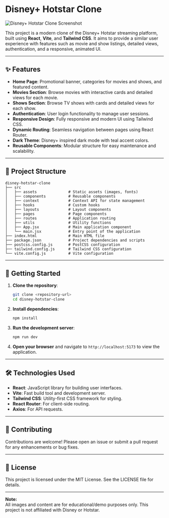 # Disney+ Hotstar Clone

![Disney+ Hotstar Clone Screenshot](https://via.placeholder.com/900x450/0F0617/00E5FF?text=Disney%2B+Hotstar+Clone+Preview)

This project is a modern clone of the Disney+ Hotstar streaming platform, built using **React**, **Vite**, and **Tailwind CSS**. It aims to provide a similar user experience with features such as movie and show listings, detailed views, authentication, and a responsive, animated UI.

---

## ✨ Features

- **Home Page**: Promotional banner, categories for movies and shows, and featured content.
- **Movies Section**: Browse movies with interactive cards and detailed views for each movie.
- **Shows Section**: Browse TV shows with cards and detailed views for each show.
- **Authentication**: User login functionality to manage user sessions.
- **Responsive Design**: Fully responsive and modern UI using Tailwind CSS.
- **Dynamic Routing**: Seamless navigation between pages using React Router.
- **Dark Theme**: Disney+ inspired dark mode with teal accent colors.
- **Reusable Components**: Modular structure for easy maintenance and scalability.

---

## 📁 Project Structure

```
disney-hotstar-clone
├── src
│   ├── assets              # Static assets (images, fonts)
│   ├── components          # Reusable components
│   ├── context             # Context API for state management
│   ├── hooks               # Custom hooks
│   ├── layouts             # Layout components
│   ├── pages               # Page components
│   ├── routes              # Application routing
│   ├── utils               # Utility functions
│   ├── App.jsx             # Main application component
│   └── main.jsx            # Entry point of the application
├── index.html              # Main HTML file
├── package.json            # Project dependencies and scripts
├── postcss.config.js       # PostCSS configuration
├── tailwind.config.js      # Tailwind CSS configuration
└── vite.config.js          # Vite configuration
```

---

## 🚀 Getting Started

1. **Clone the repository**:
   ```bash
   git clone <repository-url>
   cd disney-hotstar-clone
   ```

2. **Install dependencies**:
   ```bash
   npm install
   ```

3. **Run the development server**:
   ```bash
   npm run dev
   ```

4. **Open your browser** and navigate to `http://localhost:5173` to view the application.

---

## 🛠️ Technologies Used

- **React**: JavaScript library for building user interfaces.
- **Vite**: Fast build tool and development server.
- **Tailwind CSS**: Utility-first CSS framework for styling.
- **React Router**: For client-side routing.
- **Axios**: For API requests.

---

## 🤝 Contributing

Contributions are welcome! Please open an issue or submit a pull request for any enhancements or bug fixes.

---

## 📄 License

This project is licensed under the MIT License. See the LICENSE file for details.

---

**Note:**  
All images and content are for educational/demo purposes only. This project is not affiliated with Disney or Hotstar.
